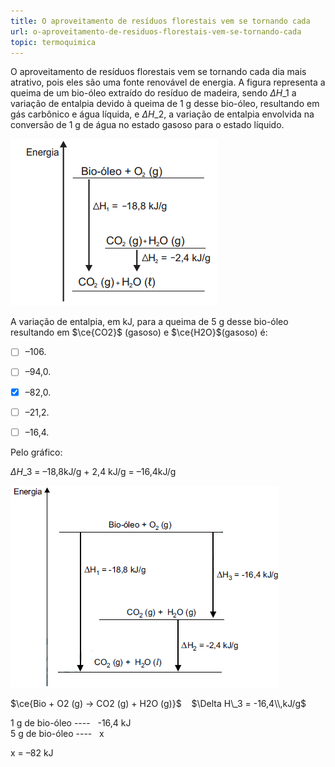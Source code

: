```yaml
---
title: O aproveitamento de resíduos florestais vem se tornando cada
url: o-aproveitamento-de-residuos-florestais-vem-se-tornando-cada
topic: termoquimica
---
```



O aproveitamento de resíduos florestais vem se tornando cada dia mais atrativo, pois eles são uma fonte renovável de energia. A figura representa a queima de um bio-óleo extraído do resíduo de madeira, sendo $\Delta H\_1$ a variação de entalpia devido à queima de 1 g desse bio-óleo, resultando em gás carbônico e água líquida, e $\Delta H\_2$, a variação de entalpia envolvida na conversão de 1 g de água no estado gasoso para o estado líquido.

![](7c71b78b-3a1f-7e90-ea85-95e7fd566209.png)

A variação de entalpia, em kJ, para a queima de 5 g desse bio-óleo resultando em $\ce{CO2}$ (gasoso) e $\ce{H2O}$(gasoso) é:



- [ ] –106.
- [ ] –94,0.
- [x] –82,0.
- [ ] –21,2.
- [ ] –16,4.


Pelo gráfico:

$\Delta H\_3$ = –18,8kJ/g + 2,4 kJ/g = –16,4kJ/g

![](710eaeee-bb5b-296f-b169-9020b67034df.png)

$\ce{Bio + O2 (g) → CO2 (g) + H2O (g)}$    $\Delta H\_3 = -16,4\\,kJ/g$

1 g de bio-óleo ----   -16,4 kJ\
5 g de bio-óleo ----   x

x = –82 kJ

